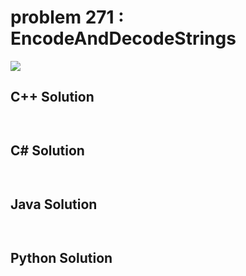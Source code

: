 
# problem 271 : EncodeAndDecodeStrings

<img src="https://github.com/Peefy/PeefyLeetCode/blob/master/doc/201-300/271.EncodeAndDecodeStrings/problem.png"/>

## C++ Solution

```c++



```

## C# Solution

```csharp



```

## Java Solution

```java



```

## Python Solution

```python

     

```




